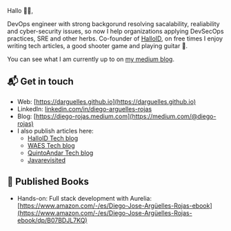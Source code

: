 Hallo 👋🏻,

DevOps engineer with strong backgorund resolving sacalability, realiability and cyber-security issues, so now I help organizations applying DevSecOps practices, SRE and other herbs. Co-founder of [HalloID](https://halloid.io), on free times I enjoy writing tech articles, a good shooter game and playing guitar 🤟.

You can see what I am currently up to on [my medium blog](https://medium.com/@diego-rojas).

## 📬 Get in touch

- Web: [https://darguelles.github.io](https://darguelles.github.io)
- LinkedIn: [linkedin.com/in/diego-arguelles-rojas](https://www.linkedin.com/in/diego-rojas-nl/)
- Blog: [https://diego-rojas.medium.com](https://medium.com/@diego-rojas)
- I also publish articles here:
    - [HalloID Tech blog](https://medium.com/halloid)
    - [WAES Tech blog](https://medium.com/wearewaes)
    - [QuintoAndar Tech blog](https://medium.com/quintoandar-tech-blog)
    - [Javarevisited](https://medium.com/javarevisited)

## 📕 Published Books

- Hands-on: Full stack development with Aurelia: 
  [https://www.amazon.com/-/es/Diego-Jose-Argüelles-Rojas-ebook](https://www.amazon.com/-/es/Diego-Jose-Argüelles-Rojas-ebook/dp/B07BDJL7KQ)
  
